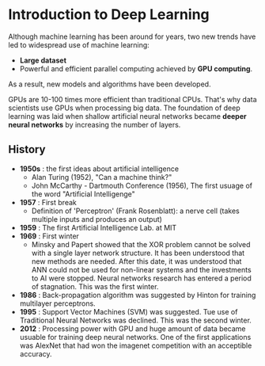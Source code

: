 # Introduction to Deep Learning

Although machine learning has been around for years, two new trends have led to widespread use of machine learning:
* **Large dataset**
* Powerful and efficient parallel computing achieved by **GPU computing**.

As a result, new models and algorithms have been developed.

GPUs are 10-100 times more efficient than traditional CPUs. That's why data scientists use GPUs when processing big data.
The foundation of deep learning was laid when shallow artificial neural networks became **deeper neural networks** by increasing the number of layers.

## History
* **1950s** : the first ideas about artificial intelligence
  * Alan Turing (1952), "Can a machine think?"
  * John McCarthy - Dartmouth Conference (1956), The first usuage of the word "Artificial Intelligenge"
* **1957** : First break
  * Definition of 'Perceptron' (Frank Rosenblatt): a nerve cell (takes multiple inputs and produces an output)
* **1959** : The first Artificial Intelligence Lab. at MIT
* **1969** : First winter
  * Minsky and Papert showed that the XOR problem cannot be solved with a single layer network structure. It has been understood that new methods are needed. After this date, it was understood that ANN could not be used for non-linear systems and the investments to AI were stopped. Neural networks research has entered a period of stagnation. This was the first winter.
* **1986** : Back-propagation algorithm was suggested by Hinton for training multilayer perceptrons.
* **1995** : Support Vector Machines (SVM) was suggested. Tue use of Traditional Neural Networks was declined. This was the second winter.
* **2012** : Processing power with GPU and huge amount of data became usuable for training deep neural networks. One of the first applications was AlexNet that had won the imagenet competition with an acceptible accuracy.

